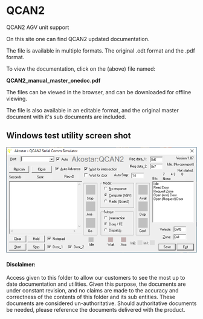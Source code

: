 # QCAN2

QCAN2 AGV unit support

 On this site one can find QCAN2 updated documentation.

 The file is available in multiple formats. The original .odt format and the .pdf format.

 To view the documentation, click on the (above) file named:

   **QCAN2_manual_master_onedoc.pdf**

 The files can be viewed in the browser, and can be downloaded for offline viewing.

 The file is also available in an editable format, and the original master document
with it's sub documents are included.

## Windows test utility screen shot

![qcan2 Windows test utility screen shot](screenshot.png)

#### Disclaimer:

  Access given to this folder to allow our customers to see the most up to
date documentation and utilities. Given this purpose, the documents are under
constant revision, and no claims are made to the accuracy and correctness of the
contents of this folder and its sub entities. These documents are considered un-authoritative.
Should authoritative documents be needed, please reference the documents
delivered with the product.

